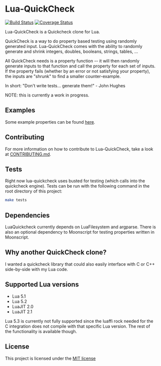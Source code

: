 
# Lua-QuickCheck

[![Build Status](https://travis-ci.org/Primordus/lua-quickcheck.svg?branch=master)](https://travis-ci.org/Primordus/lua-quickcheck)
[![Coverage Status](https://coveralls.io/repos/github/Primordus/lua-quickcheck/badge.svg?branch=master)](https://coveralls.io/github/Primordus/lua-quickcheck?branch=master)

Lua-QuickCheck is a Quickcheck clone for Lua.

QuickCheck is a way to do property based testing using randomly generated 
input. Lua-QuickCheck comes with the ability to randomly generate and shrink 
integers, doubles, booleans, strings, tables, ... 

All QuickCheck needs is a property function -- it will then randomly generate 
inputs to that function and call the property for each set of inputs. 
If the property fails (whether by an error or not satisfying your property), 
the inputs are "shrunk" to find a smaller counter-example.

In short:
"Don't write tests... generate them!" - John Hughes


NOTE: this is currently a work in progress.


## Examples

Some example properties can be found [here](https://github.com/Primordus/lua-quickcheck/tree/master/spec/fixtures/examples).


## Contributing

For more information on how to contribute to Lua-QuickCheck, take a look at 
[CONTRIBUTING.md](https://github.com/Primordus/lua-quickcheck/blob/master/CONTRIBUTING.md).


## Tests

Right now lua-quickcheck uses busted for testing (which calls into the
quickcheck engine). Tests can be run with the following command 
in the root directory of this project:

```bash
make tests
```


## Dependencies

LuaQuickcheck currently depends on LuaFilesystem and argparse.
There is also an optional dependency to Moonscript for testing properties 
written in Moonscript.


## Why another QuickCheck clone?

I wanted a quickcheck library that could also easily interface with C or C++
side-by-side with my Lua code.


## Supported Lua versions

- Lua 5.1
- Lua 5.2
- LuaJIT 2.0
- LuaJIT 2.1

Lua 5.3 is currently not fully supported since the luaffi rock needed for the C
integration does not compile with that specific Lua version. The rest of the
functionality is available though.


## License

This project is licensed under the 
[MIT license](https://www.github.com/Primordus/lua-quickcheck/LICENSE)

